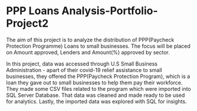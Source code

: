 # PPP Loans Analysis-Portfolio-Project2
The aim of this project is to analyze the distribution of PPP(Paycheck Protection Programme) Loans to small businesses. The focus will be placed on Amount approved, Lenders and Amount(%) approved by sector.

In this project, data was accessed through U.S Small Business Administration - apart of their covid-19 relief assistance to small businesses, they offered the PPP(Paycheck Protection Program), which is a loan they gave out to small businesses to help them pay their workforce. They made some CSV files related to the program which were imported into SQL Server Database. That data was cleaned and made ready to be used for analytics. Lastly, the imported data was explored with SQL for insights.  
